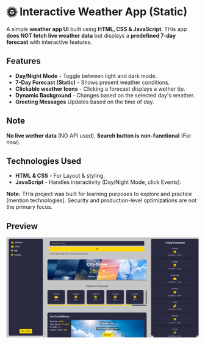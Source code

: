 # 🌞 Interactive Weather App (Static)

A simple **weather app UI** built using **HTML, CSS & JavaScript**. THis app **does NOT fetch live weather data** but displays a **predefined 7-day forecast** with interactive features.

## Features

- **Day/Night Mode** - Toggle between light and dark mode.
- **7-Day Forecast (Static)** - Shows present weather conditions.
- **Clickable weather Icons** - Clicking a forecast displays a wether tip.
- **Dynamic Background** - Changes based on the selected day's weather.
- **Greeting Messages** Updates based on the time of day.

## Note

**No live wether data** (NO API used).
**Search button is non-functional** (For now).

## Technologies Used

- **HTML & CSS** - For Layout & styling.
- **JavaScript** - Handles interactivity (Day/Night Mode, click Events).

**Note:** THis project was built for learning purposes to explore and practice [mention technologies]. Security and production-level optimizations are not the primary focus.

## Preview

![ Weather App](/Images/pic.png)
